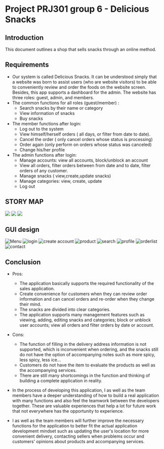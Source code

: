 # Project PRJ301 group 6 - Delicious Snacks

## Introduction

This document outlines a shop that sells snacks through an online method.

## Requirements
- Our system is called Delicious Snacks. It can be understood simply that 
a website was born to assist users (who are website visitors) to be able to 
conveniently review and order the foods on the website screen. Besides, 
this app supports a dashboard for the admin. The website has three roles: 
guest, admin, and members.
- The common functions for all roles (guest/member) :
  * Search snacks by their name or category
  * View information of snacks
  * Buy snacks
- The member functions after login:
  * Log out to the system
  * View himself/herself orders ( all days, or filter from date to date). 
  * Cancel the order ( only cancel orders whose status is processing)
  * Order again (only perform on orders whose status was canceled)
  * Change his/her profile
- The admin functions after login:
  * Manage accounts: view all accounts, block/unblock an account
  * View all orders, filter orders between from date and to date, filter orders of any customer.
  * Manage snacks ( view,create,update snacks)
  * Manage categories: view, create, update
  * Log out
## STORY MAP
![](https://user-images.githubusercontent.com/97644619/233816151-736bb135-7b65-46a0-bc45-f62abd274e8f.jpg)
![](https://user-images.githubusercontent.com/97644619/233816158-79fc4b5f-69a1-4768-9f51-0ef16a052c6b.jpg)
![](https://user-images.githubusercontent.com/97644619/233816164-e3f38d08-3fef-48bd-bb5f-0f4b524a6490.jpg)

## GUI design


![Menu](https://user-images.githubusercontent.com/128289680/233819113-82b0a137-135e-446c-9d20-3d2780541628.png)
![login](https://user-images.githubusercontent.com/128289680/233792942-057f831e-c67b-4290-86b8-d78d596ffeb6.png)
![create account](https://user-images.githubusercontent.com/128289680/233792976-3dd92088-375a-45a5-81f7-f09077f399d9.png)
![product](https://user-images.githubusercontent.com/128289680/233793094-b9680c77-20ef-41b0-861d-57258988c389.png)
![search](https://user-images.githubusercontent.com/128289680/233793154-0af27dec-12df-4350-a4b8-8f0b8b925f7f.png)
![profile](https://user-images.githubusercontent.com/128289680/233793154-0af27dec-12df-4350-a4b8-8f0b8b925f7f.png)
![orderlist](https://user-images.githubusercontent.com/128289680/233818951-8f71478d-4fa0-47c6-bb20-396e554cbadf.png)
![contact](https://user-images.githubusercontent.com/128289680/233818960-69a79752-f3e8-4a90-99b7-52ef9ccdcdcb.png)

## Conclusion
- Pros:
  * The application basically supports the required functionality of the sales application.
  * Create convenience for customers when they can review order information and can cancel orders and re-order when they change their mind.
  * The snacks are divided into clear categories.
  * The application supports many management features such as viewing, adding, editing snacks and categories; block or unblock user accounts; view all orders and filter orders by date or account.
- Cons:
  * The function of filling in the delivery address information is not supported, which is inconvenient when ordering, and the snacks still do not have the option of accompanying notes such as more spicy, less spicy, less ice...
  * Customers do not have the item to evaluate the products as well as the accompanying services.
  * There are still many shortcomings in the function and thinking of building a complete application in reality.

- In the process of developing this application, I as well as the team members have a deeper understanding of how to build a real application with many functions and also feel the teamwork between the developers together. These are valuable experiences that help a lot for future work that not everywhere has the opportunity to experience.

- I as well as the team members will further improve the necessary functions for the application to better fit the actual application development mindset such as updating the user's location for more convenient delivery, contacting sellers when problems occur and customers' opinions about products and accompanying services.






